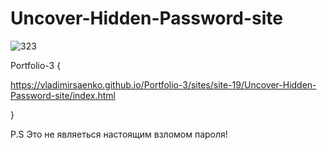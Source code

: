 # Uncover-Hidden-Password-site

![323](https://user-images.githubusercontent.com/56477695/117024551-c5806d00-ad02-11eb-96f2-19e9d943dcf8.jpg)

Portfolio-3 {

https://vladimirsaenko.github.io/Portfolio-3/sites/site-19/Uncover-Hidden-Password-site/index.html

}

P.S Это не являеться настоящим взломом пароля!
